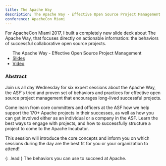 ```yaml
---
title: The Apache Way
description: The Apache Way - Effective Open Source Project Management
conference: ApacheCon Miami
---
```


For ApacheCon Miami 2017, I built a completely new slide deck about The Apache Way, that focuses directly on actionable information: the behaviors of successful collaborative open source projects.

<ul class="fa-ul">
<span class="lead">The Apache Way - Effective Open Source Project Management</span>
<li><span class="fa-li fa fa-file"></span><a href="http://shaneslides.com/apachecon/TheApacheWay-Intro-ApacheConNA2017.html">Slides</a></li>
<li><span class="fa-li fa fa-youtube"></span><a href="https://www.youtube.com/watch?v=hpAv54KIgK8">Video</a></li>
</ul>

### Abstract

Join us all day Wednesday for six expert sessions about the Apache Way, the ASF's tried and proven set of behaviors and practices for effective open source project management that encourages long-lived successful projects.

Come learn from core committers and officers at the ASF how we help support the 170+ Apache projects in their successes, as well as how you can get involved either as an individual or a company in the ASF.  Learn the best ways to engage with projects, and how to successfully structure a project to come to the Apache Incubator.

This session will introduce the core concepts and inform you on which sessions during the day are the best fit for you or your organization to attend!

{: .lead }
The behaviors you can use to succeed at Apache.
